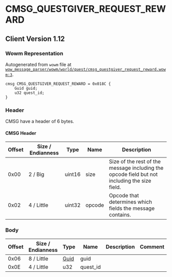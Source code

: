 # CMSG_QUESTGIVER_REQUEST_REWARD

## Client Version 1.12

### Wowm Representation

Autogenerated from `wowm` file at [`wow_message_parser/wowm/world/quest/cmsg_questgiver_request_reward.wowm:3`](https://github.com/gtker/wow_messages/tree/main/wow_message_parser/wowm/world/quest/cmsg_questgiver_request_reward.wowm#L3).
```rust,ignore
cmsg CMSG_QUESTGIVER_REQUEST_REWARD = 0x018C {
    Guid guid;
    u32 quest_id;
}
```
### Header

CMSG have a header of 6 bytes.

#### CMSG Header

| Offset | Size / Endianness | Type   | Name   | Description |
| ------ | ----------------- | ------ | ------ | ----------- |
| 0x00   | 2 / Big           | uint16 | size   | Size of the rest of the message including the opcode field but not including the size field.|
| 0x02   | 4 / Little        | uint32 | opcode | Opcode that determines which fields the message contains.|

### Body

| Offset | Size / Endianness | Type | Name | Description | Comment |
| ------ | ----------------- | ---- | ---- | ----------- | ------- |
| 0x06 | 8 / Little | [Guid](../spec/packed-guid.md) | guid |  |  |
| 0x0E | 4 / Little | u32 | quest_id |  |  |


